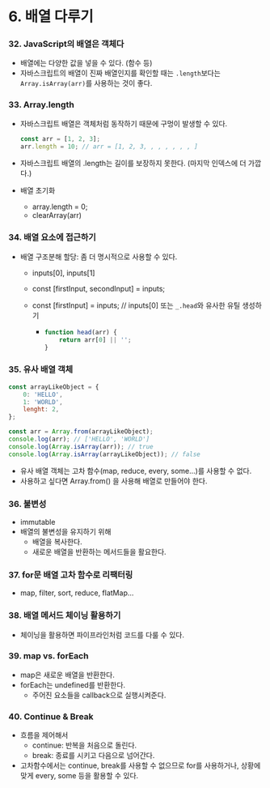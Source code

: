 # 6. 배열 다루기

### 32. JavaScript의 배열은 객체다

- 배열에는 다양한 값을 넣을 수 있다. (함수 등)
- 자바스크립트의 배열이 진짜 배열인지를 확인할 때는 `.length`보다는 `Array.isArray(arr)`를 사용하는 것이 좋다.

### 33. Array.length

- 자바스크립트 배열은 객체처럼 동작하기 때문에 구멍이 발생할 수 있다.

  ```javascript
  const arr = [1, 2, 3]; 
  arr.length = 10; // arr = [1, 2, 3, , , , , , , ]
  ```

- 자바스크립트 배열의 .length는 길이를 보장하지 못한다. (마지막 인덱스에 더 가깝다.)
- 배열 초기화
  - array.length = 0;
  - clearArray(arr)



### 34. 배열 요소에 접근하기

- 배열 구조분해 할당: 좀 더 명시적으로 사용할 수 있다.

  - inputs[0], inputs[1]

  - const [firstInput, secondInput] = inputs;

  - const [firstInput] = inputs; // inputs[0] 또는 `_.head`와 유사한 유틸 생성하기

    - ```javascript
      function head(arr) {
          return arr[0] || '';
      }
      ```



### 35. 유사 배열 객체

```javascript
const arrayLikeObject = {
    0: 'HELLO', 
    1: 'WORLD',
    lenght: 2,
};

const arr = Array.from(arrayLikeObject);
console.log(arr); // ['HELLO', 'WORLD']
console.log(Array.isArray(arr)); // true
console.log(Array.isArray(arrayLikeObject)); // false 
```

- 유사 배열 객체는 고차 함수(map, reduce, every, some...)를 사용할 수 없다.
- 사용하고 싶다면 Array.from() 을 사용해 배열로 만들어야 한다.



### 36. 불변성

- immutable
- 배열의 불변성을 유지하기 위해
  - 배열을 복사한다.
  - 새로운 배열을 반환하는 메서드들을 활요한다.



### 37. for문 배열 고차 함수로 리팩터링

- map, filter, sort, reduce, flatMap...



### 38. 배열 메서드 체이닝 활용하기

- 체이닝을 활용하면 파이프라인처럼 코드를 다룰 수 있다.



### 39. map vs. forEach

- map은 새로운 배열을 반환한다.
- forEach는 undefined를 반환한다.
  - 주어진 요소들을 callback으로 실행시켜준다.



### 40. Continue & Break

- 흐름을 제어해서
  - continue: 반복을 처음으로 돌린다.
  - break: 종료를 시키고 다음으로 넘어간다.
- 고차함수에서는 continue, break를 사용할 수 없으므로 for를 사용하거나, 상황에 맞게 every, some 등을 활용할 수 있다.

